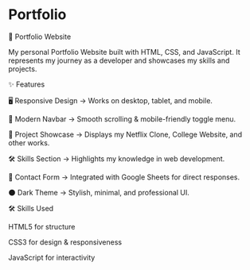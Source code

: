# Portfolio
💼 Portfolio Website

My personal Portfolio Website built with HTML, CSS, and JavaScript.
It represents my journey as a developer and showcases my skills and projects.

✨ Features

🖥️ Responsive Design → Works on desktop, tablet, and mobile.

🎨 Modern Navbar → Smooth scrolling & mobile-friendly toggle menu.

📂 Project Showcase → Displays my Netflix Clone, College Website, and other works.

🛠️ Skills Section → Highlights my knowledge in web development.

📩 Contact Form → Integrated with Google Sheets for direct responses.

🌑 Dark Theme → Stylish, minimal, and professional UI.

🛠️ Skills Used

HTML5 for structure

CSS3 for design & responsiveness

JavaScript for interactivity
